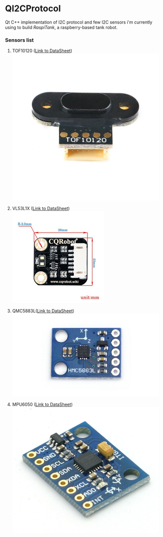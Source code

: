 # QI2CProtocol
Qt C++ implementation of I2C protocol and few I2C sensors i'm currently using to build _RaspiTank_, a raspberry-based tank robot.

### Sensors list

1. TOF10120 ([Link to DataSheet](https://github.com/manfredipist/QI2CProtocol/blob/master/DataSheets/TOF10120.pdf))
![TOF10120](https://github.com/manfredipist/QI2CProtocol/blob/master/DataSheets/tof10120.jpg?raw=true)

2. VL53L1X ([Link to DataSheet](https://github.com/manfredipist/QI2CProtocol/blob/master/DataSheets/VL53L1X.pdf))
![VL53L1X](https://github.com/manfredipist/QI2CProtocol/blob/master/DataSheets/vl53l1x.jpg?raw=true)

3. QMC5883L([Link to DataSheet](https://github.com/manfredipist/QI2CProtocol/blob/master/DataSheets/QMC5883L.pdf))
![QMC5883L](https://github.com/manfredipist/QI2CProtocol/blob/master/DataSheets/qmc5883l.jpg?raw=true)

4. MPU6050 ([Link to DataSheet](https://github.com/manfredipist/QI2CProtocol/blob/master/DataSheets/MPU6050.pdf))
![MPU6050](https://github.com/manfredipist/QI2CProtocol/blob/master/DataSheets/mpu6050.jpg?raw=true)
